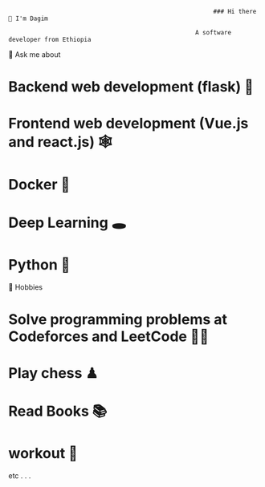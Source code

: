                                                              ### Hi there 👋 I'm Dagim

                                                        A software developer from Ethiopia
💬 Ask me about

# Backend web development (flask) 📢
# Frontend web development (Vue.js and react.js) 🕸
# Docker 🐬
# Deep Learning 🕳
# Python 🐍

📅 Hobbies
# Solve programming problems at Codeforces and LeetCode 👨‍💻
# Play chess ♟
# Read Books 📚
# workout 💪
etc . . .

